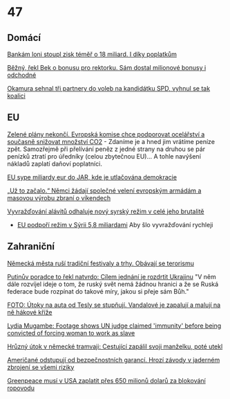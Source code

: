 # 47 

## Domácí

[Bankám loni stoupl zisk téměř o 18 miliard. I díky poplatkům](https://www.novinky.cz/clanek/ekonomika-bankam-loni-stoupl-zisk-temer-o-18-miliard-i-diky-poplatkum-40513842)

[Běžný, řekl Bek o bonusu pro rektorku. Sám dostal milionové bonusy i odchodné](https://www.idnes.cz/zpravy/domaci/mikulas-bek-odmeny-univerzita-karlova-masarykova-univerzita.A250319_185852_domaci_ceve?zdroj=otvirak)

[Okamura sehnal tři partnery do voleb na kandidátku SPD, vyhnul se tak koalici](https://www.idnes.cz/volby/spd-memorandum-o-spolupraci-pro-svobodni-trikolora-volby-2025.A250321_034831_volby_kop?utm_source=twitter&utm_medium=wall&utm_campaign=idnes)

## EU

[Zelené plány nekončí. Evropská komise chce podporovat ocelářství a současně snižovat množství CO2](https://www.novinky.cz/clanek/ekonomika-zelene-plany-nekonci-evropska-komise-chce-podporovat-ocelarstvi-a-soucasne-snizovat-mnozstvi-co2-40513742) - Zdaníme je a hned jim vrátíme peníze zpět. Samozřejmě při přelívání peněz z jedné strany na druhou se pár penízků ztratí pro úředníky (celou zbytečnou EU)... A tohle navýšení nákladů zaplatí daňoví poplatníci.

[EU sype miliardy eur do JAR, kde je utlačována demokracie](https://www.novinky.cz/clanek/zahranicni-evropa-eu-sype-miliardy-eur-do-jar-kde-je-utlacovana-demokracie-40513152)

[„Už to začalo.“ Němci žádají společné velení evropským armádám a masovou výrobu zbraní o víkendech ](https://www.echo24.cz/a/H94f7/svet-zpravy-uz-to-zacalo-nemci-zadaji-spolecne-veleni-evropske-armady-masovou-vyrobu-zbrani-o-vikendech)

[Vyvražďování alávitů odhaluje nový syrský režim v celé jeho brutalitě](https://www.novinky.cz/clanek/zahranicni-blizky-a-stredni-vychod-vyvrazdovani-alavitu-odhaluje-novy-syrsky-rezim-v-cele-jeho-brutalite-40512601)
  -  [EU podpoří režim v Sýrii 5,8 miliardami](https://x.com/CT24zive/status/1901724729460797915) Aby šlo vyvražďování rychleji


## Zahraniční

[Německá města ruší tradiční festivaly a trhy. Obávají se terorismu ](https://www.forum24.cz/nemecka-mesta-rusi-tradicni-festivaly-a-trhy-obavaji-se-terorismu)

[Putinův poradce to řekl natvrdo: Cílem jednání je rozdrtit Ukrajinu](https://www.novinky.cz/clanek/valka-na-ukrajine-putinuv-poradce-to-rekl-natvrdo-cilem-jednani-je-rozdrtit-ukrajinu-40513858) "V něm dále rozvíjel ideje o tom, že ruský svět nemá žádnou hranici a že se Ruská federace bude rozpínat do takové míry, jakou si přeje sám Bůh."

[FOTO: Útoky na auta od Tesly se stupňují. Vandalové je zapalují a malují na ně hákové kříže](https://www.novinky.cz/clanek/zahranicni-amerika-foto-utoky-na-auta-od-tesly-se-stupnuji-vandalove-je-zapaluji-a-maluji-na-ne-hakove-krize-40513670)

[Lydia Mugambe: Footage shows UN judge claimed 'immunity' before being convicted of forcing woman to work as slave](https://news.sky.com/story/lydia-mugambe-footage-shows-un-judge-claimed-immunity-before-being-convicted-of-forcing-woman-to-work-as-slave-13327897)

[Hrůzný útok v německé tramvaji: Cestující zapálil svoji manželku, poté utekl ](https://www.echo24.cz/a/HpGtt/zpravy-svet-v-nemecku-cestujici-zapalil-zenu-v-tramvaji-a-polil-benzinem)

[Američané odstupují od bezpečnostních garancí. Hrozí závody v jaderném zbrojení se všemi riziky](https://www.novinky.cz/clanek/zahranicni-americane-odstupuji-od-bezpecnostnich-garanci-hrozi-zavody-v-jadernem-zbrojeni-se-vsemi-riziky-40513473)

[Greenpeace musí v USA zaplatit přes 650 milionů dolarů za blokování ropovodu](https://ct24.ceskatelevize.cz/clanek/svet/greenpeace-musi-v-usa-zaplatit-stovky-milionu-dolaru-za-blokovani-ropovodu-359207)
